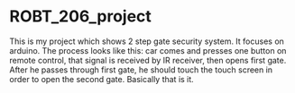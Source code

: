 # ROBT_206_project
This is my project which shows 2 step gate security system. It focuses on arduino.
The process looks like this: car comes and presses one button on remote control, that signal is received by IR receiver, then opens first gate. After he passes through first gate, he should touch the touch screen in order to open the second gate. Basically that is it. 

